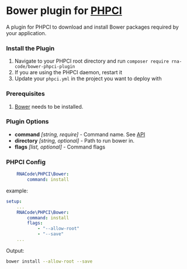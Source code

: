 # Bower plugin for [PHPCI](https://www.phptesting.org)

A plugin for PHPCI to download and install Bower packages required by your application.

### Install the Plugin

1. Navigate to your PHPCI root directory and run `composer require rna-code/bower-phpci-plugin`
2. If you are using the PHPCI daemon, restart it
3. Update your `phpci.yml` in the project you want to deploy with

### Prerequisites

1. [Bower](https://www.bower.io) needs to be installed.

### Plugin Options
- **command** _[string, require]_ - Command name. See [API](http://bower.io/docs/api/)
- **directory** _[string, optional]_ - Path to run bower in.
- **flags** _[list, optional]_ - Command flags

### PHPCI Config

```yml
    RNACode\PHPCI\Bower:
        command: install
```

example:

```yml
setup:
    ...
    RNACode\PHPCI\Bower:
        command: install
        flags:
            - "--allow-root"
            - "--save"
    ...
```

Output:

```bash
bower install --allow-root --save
```
